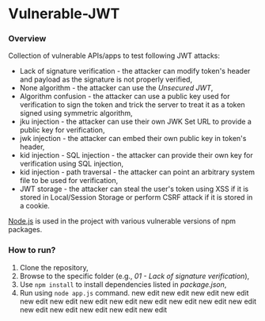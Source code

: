 # Vulnerable-JWT

### Overview
Collection of vulnerable APIs/apps to test following JWT attacks:
- Lack of signature verification - the attacker can modify token's header and payload as the signature is not properly verified,
- None algorithm - the attacker can use the *Unsecured JWT*,
- Algorithm confusion - the attacker can use a public key used for verification to sign the token and trick the server to treat it as a token signed using symmetric algorithm,
- jku injection - the attacker can use their own JWK Set URL to provide a public key for verification,
- jwk injection - the attacker can embed their own public key in token's header,
- kid injection - SQL injection - the attacker can provide their own key for verification using SQL injection,
- kid injection - path traversal - the attacker can point an arbitrary system file to be used for verification,
- JWT storage - the attacker can steal the user's token using XSS if it is stored in Local/Session Storage or perform CSRF attack if it is stored in a cookie. 

[Node.js](https://nodejs.org/) is used in the project with various vulnerable versions of npm packages.

### How to run?
1. Clone the repository,
2. Browse to the specific folder (e.g., *01 - Lack of signature verification*),
3. Use `npm install` to install dependencies listed in *package.json*,
4. Run using `node app.js` command.
new edit
new edit
new edit
new edit
new edit
new edit
new edit
new edit
new edit
new edit
new edit
new edit
new edit
new edit
new edit
new edit
new edit
